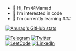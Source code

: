 - 👋 Hi, I’m @Mamad
- 👀 I’m interested in code
- 🌱 I’m currently learning ###


[![Anurag's GitHub stats](https://github-readme-stats.vercel.app/api?username=Mamadhub&show_icons=true&theme=dracula)](https://github.com/anuraghazra/github-readme-stats)<br/>

[![Telegram](https://img.shields.io/badge/Telegram-blue?style=for-the-badge&labelColor=white&logo=telegram)]()
[![Twitter](https://img.shields.io/badge/Twitter-blue?style=for-the-badge&labelColor=white&logo=twitter)]() <br/>
[![LeetCode](https://img.shields.io/badge/LeetCode-black?style=for-the-badge&labelColor=white&logo=leetcode)]()
[![LinkedIn](https://img.shields.io/badge/LinkedIn-white?style=for-the-badge&labelColor=blue&logo=linkedin)]() <br/>
